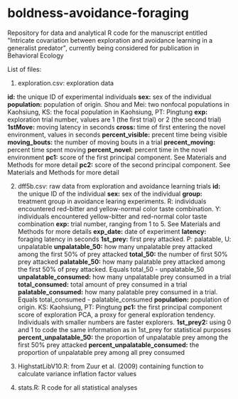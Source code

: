 # boldness-avoidance-foraging
Repository for data and analytical R code for the manuscript entitled "Intricate covariation between exploration and avoidance learning in a generalist predator", currently being considered for publication in Behavioral Ecology  

List of files:

1. exploration.csv: exploration data

**id:** the unique ID of experimental individuals
**sex:** sex of the individual
**population:** population of origin. Shou and Mei: two nonfocal populations in Kaohsiung, KS: the focal population in Kaohsiung, PT: Pingtung
**exp:** exploration trial number, values are 1 (the first trial) or 2 (the second trial)
**1stMove:** moving latency in seconds
**cross:** time of first entering the novel environment, values in seconds
**percent_visible:** precent time being visible 
**moving_bouts:** the number of moving bouts in a trial
**precent_moving:** percent time spent moving
**percent_novel:** percent time in the novel environment
**pc1:** score of the first principal component. See Materials and Methods for more detail
**pc2:** score of the second principal component. See Materials and Methods for more detail
 
2. dff5b.csv: raw data from exploration and avoidance learning trials
**id:** the unique ID of the individual
  **sex:** sex of the individual
  **group:** treatment group in avoidance learing experiments. R: individuals encountered red-bitter and yellow-normal color taste combination. Y:   
             individuals encountered yellow-bitter and red-normal color taste combination
  **exp:** trial number, ranging from 1 to 5. See Materials and Methods for more details
  **exp_date:** date of experiment
  **latency:** foraging latency in seconds
  **1st_prey:** first prey attacked. P: palatable, U: unpalatable
  **unpalatable_50:** how many unpalatable prey attacked among the first 50% of prey attacked
  **total_50:** the number of first 50% prey attacked
  **palatable_50:** how many palatable prey attacked among the first 50% of prey attacked. Equals total_50 - unpalatable_50
  **unpalatable_consumed:** how many unpalatable prey consumed in a trial
  **total_consumed:** total amount of prey consumed in a trial
  **palatable_consumed:** how many palatable prey consumed in a trial. Equals total_consumed - palatable_consumed
  **population:** population of origin. KS: Kaohsiung, PT: Pingtung
  **pc1:** the first principal component score of exploration PCA, a proxy for general exploration tendency. Individuals with smaller numbers are faster              explorers. 
  **1st_prey2:** using 0 and 1 to code the same information as in 1st_prey for statistical purposes
  **percent_unpalatable_50:** the proportion of unpalatable prey among the first 50% prey attacked
  **percent_unpalatable_consumed:** the proportion of unpalatable prey among all prey consumed

3. HighstatLibV10.R: from Zuur et al. (2009) containing function to calculate variance inflation factor values
4. stats.R: R code for all statistical analyses 
